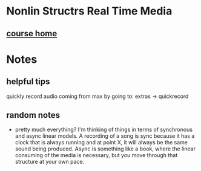 Nonlin Structrs Real Time Media
===================================
[course home](http://ol.berklee.edu/course/view.php?id=45856)
----------------------------------------------------------------


Notes
========================================

helpful tips
-------------
quickly record audio coming from max by going to: extras -> quickrecord


random notes
--------------
- pretty much everything?
I'm thinking of things in terms of synchronous and async linear models. A recording of a song is sync because it has a clock that is always running and at point X, it will always be the same sound being produced. Async is something like a book, where the linear consuming of the media is necessary, but you move through that structure at your own pace.
